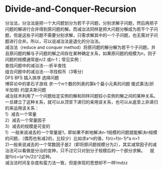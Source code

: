 # Divide-and-Conquer-Recursion
  分治法，分治法是把一个大问题划分为若干子问题，分别求解子问题，然后再把子问题的解进行合并得到原问题的解。而减治法同样是把大问题分解成为若干个子问题，但是这些子问题不需要分别求解，只需求解其中的一个子问题，也无需对子问题进行合并。所以，可以说减治法是退化的分治法。<br>   减治法（reduce and conquer method）将原问题的解分解为若干个子问题，并且原问题的解与子问题的解之间存在某种确定关系，如果原问题的规模为n，则子问题的规模通常是n/2 或n-1；常见实例： 
    <br>查找问题中的减治法---折半查找
    <br>组合问题中的减治法---寻找假币（3等分）
    <br>DFS BFS 插入排序 选择问题
    <br>博弈论中的拿石子游戏 求一个n个数的列表的第k个最小元素的问题 俄式乘法(折半加倍) 约瑟夫斯问题
    <br>减治技术利用了一个问题给定实例的解和同样问题较小实例的解之间的某种关系。一旦建立了这种关系，就可以从顶至下递归的来用该关系，也可以从底至上非递归的来运用该关系：
    <br>1）减去一个常量
    <br>2）减去一个常量因子 
    <br>3）减去的规模是可变的
    <br>1）一般来说减去的一个常量是1，即如果不断地解决n-1规模的问题就能解决n规模的问题，（偶而也有减2的，比较少）比如求a^n的值，f(n)=f(n-1)*a n>1
    <br>2)一般来说减去的一个常数因子是2（即将原问题规模分为2），其实减常因子的减治法可以看做是分治的变种，只不过它只对划分子规模后的一个部分求解。
    就是f(n)=(a^(n/2))^2这种。
    <br>减治法时间复杂度和蛮力法一致，但是体现的思想却不一样!mdzz

